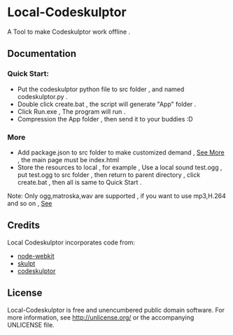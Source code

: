Local-Codeskulptor
==================

A Tool to make Codeskulptor work offline .

Documentation
-------------
### Quick Start:
* Put the codeskulptor python file to src folder , and named codeskulptor.py .
* Double click create.bat , the script will generate "App" folder .
* Click Run.exe , The program will run .
* Compression the App folder , then send it to your buddies :D 

### More
* Add package.json to src folder to make customized demand , [See More][Manifest-format] , the main page must be index.html
* Store the resources to local , for example , Use a local sound test.ogg , put test.ogg to src folder , then return to parent directory , click create.bat , then all is same to Quick Start .

Note: Only ogg,matroska,wav are supported , if you want to use mp3,H.264 and so on , [See][note-webkit-mp3]

Credits
-------

Local Codeskulptor incorporates code from:
* [node-webkit][node-webkit] 
* [skulpt][skulpt] 
* [codeskulptor][codeskulptor]

License
-------

Local-Codeskulptor is free and unencumbered public domain software. For more
information, see <http://unlicense.org/> or the accompanying UNLICENSE file.

[node-webkit]:		https://github.com/rogerwang/node-webkit/
[skulpt]:	http://www.skulpt.org/
[codeskulptor]: http://www.codeskulptor.org/
[Manifest-format]:https://github.com/rogerwang/node-webkit/wiki/Manifest-format
[note-webkit-mp3]:https://github.com/rogerwang/node-webkit/wiki/Using-MP3-%26-MP4-%28H.264%29-using-the--video--%26--audio--tags.
